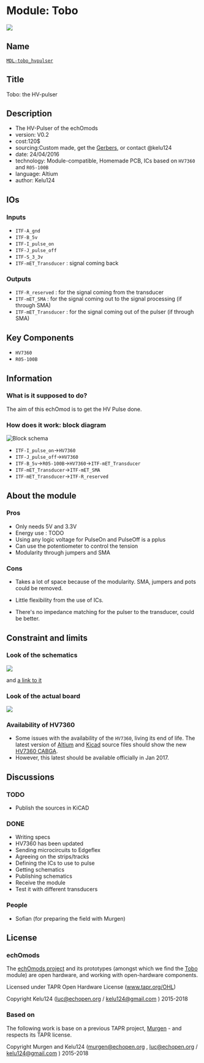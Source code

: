 # Module: Tobo

![](/tobo/viewme.png)

## Name

[`MDL-tobo_hvpulser`]()

## Title

Tobo: the HV-pulser

## Description

* The HV-Pulser of the echOmods
* version: V0.2
* cost:120$
* sourcing:Custom made, get the [Gerbers](/tobo/source/), or contact @kelu124
* date: 24/04/2016
* technology: Module-compatible, Homemade PCB, ICs based on `HV7360` and `R05-100B`
* language: Altium
* author: Kelu124


## IOs

### Inputs

* `ITF-A_gnd`
* `ITF-B_5v`
* `ITF-I_pulse_on`
* `ITF-J_pulse_off`
* `ITF-S_3_3v`
* `ITF-mET_Transducer` : signal coming back	

### Outputs

* `ITF-R_reserved` : for the signal coming from the transducer
* `ITF-mET_SMA` : for the signal coming out to the signal processing (if through SMA)
* `ITF-mET_Transducer` : for the signal coming out of the pulser (if through SMA)

## Key Components

* `HV7360`
* `R05-100B`

## Information

### What is it supposed to do?

The aim of this echOmod is to get the HV Pulse done.

### How does it work: block diagram

![Block schema](/tobo/source/blocks.png)

* `ITF-I_pulse_on`->`HV7360`
* `ITF-J_pulse_off`->`HV7360`
* `ITF-B_5v`->`R05-100B`->`HV7360`->`ITF-mET_Transducer`
* `ITF-mET_Transducer`->`ITF-mET_SMA`
* `ITF-mET_Transducer`->`ITF-R_reserved`

## About the module

### Pros

* Only needs 5V and 3.3V
* Energy use : TODO
* Using any logic voltage for PulseOn and PulseOff is a pplus
* Can use the potentiometer to control the tension
* Modularity through jumpers and SMA

### Cons

* Takes a lot of space because of the modularity. SMA, jumpers and pots could be removed.

* Little flexibility from the use of ICs.
* There's no impedance matching for the pulser to the transducer, could be better.

## Constraint and limits

### Look of the schematics

![](/tobo/images/schema-tobo.png)

and [a link to it](/tobo/tobo_schematics.pdf)


### Look of the actual board

![](/tobo/images/tobo-2.png)

### Availability of HV7360

* Some issues with the availability of the `HV7360`, living its end of life. The latest version of [Altium](/tobo/source/Altium/) and [Kicad](/source/tobo/Kicad/) source files should show the new [HV7360 CABGA](/tobo/source/datasheets/HV7360_CABGA.pdf).
* However, this latest should be available officially in Jan 2017.

## Discussions


### TODO


* Publish the sources in KiCAD

### DONE

* Writing specs 
* HV7360 has been updated
* Sending microcircuits to Edgeflex
* Agreeing on the strips/tracks 
* Defining the ICs to use to pulse
* Getting schematics
* Publishing schematics
* Receive the module
* Test it with different transducers

### People

* Sofian (for preparing the field with Murgen)

## License

### echOmods 

The [echOmods project](https://github.com/kelu124/echomods) and its prototypes (amongst which we find the [Tobo](/tobo/) module) are open hardware, and working with open-hardware components.

Licensed under TAPR Open Hardware License (www.tapr.org/OHL)

Copyright Kelu124 (luc@echopen.org / kelu124@gmail.com ) 2015-2018

### Based on 

The following work is base on a previous TAPR project, [Murgen](https://github.com/kelu124/murgen-dev-kit) - and respects its TAPR license.

Copyright Murgen and Kelu124 (murgen@echopen.org , luc@echopen.org / kelu124@gmail.com ) 2015-2018







